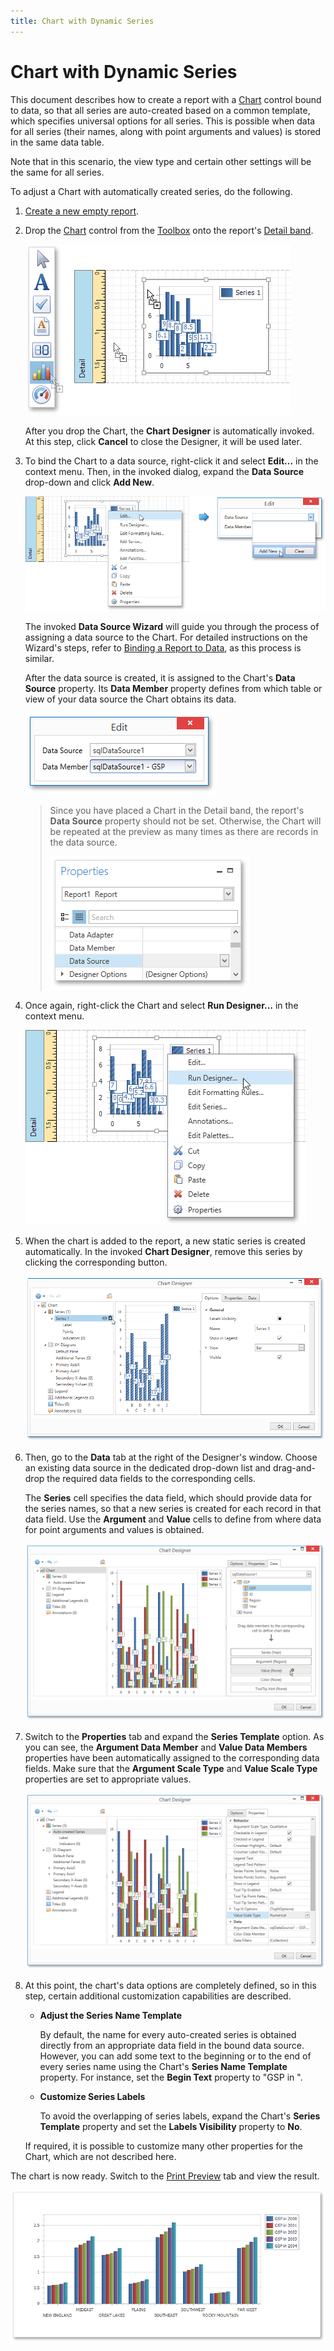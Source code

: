```yaml
---
title: Chart with Dynamic Series
---
```

# Chart with Dynamic Series
This document describes how to create a report with a [Chart](../../../../../interface-elements-for-desktop/articles/report-designer/report-designer-for-wpf/report-elements/report-controls.md) control bound to data, so that all series are auto-created based on a common template, which specifies universal options for all series. This is possible when data for all series (their names, along with point arguments and values) is stored in the same data table.

Note that in this scenario, the view type and certain other settings will be the same for all series.

To adjust a Chart with automatically created series, do the following.
1. [Create a new empty report](../../../../../interface-elements-for-desktop/articles/report-designer/report-designer-for-wpf/creating-reports/basic-operations/create-a-new-report.md).
2. Drop the [Chart](../../../../../interface-elements-for-desktop/articles/report-designer/report-designer-for-wpf/report-elements/report-controls.md) control from the [Toolbox](../../../../../interface-elements-for-desktop/articles/report-designer/report-designer-for-wpf/interface-elements/control-toolbox.md) onto the report's [Detail band](../../../../../interface-elements-for-desktop/articles/report-designer/report-designer-for-wpf/report-elements/report-bands.md).
	
	![EUD_WpfReportDersigner_Chart_1](../../../../images/Img123911.png)
	
	After you drop the Chart, the **Chart Designer** is automatically invoked. At this step, click **Cancel** to close the Designer, it will be used later.
3. To bind the Chart to a data source, right-click it and select **Edit...** in the context menu. Then, in the invoked dialog, expand the **Data Source** drop-down and click **Add New**.
	
	![EUD_WpfReportDersigner_Chart_2](../../../../images/Img123912.png)
	
	The invoked **Data Source Wizard** will guide you through the process of assigning a data source to the Chart. For detailed instructions on the Wizard's steps, refer to [Binding a Report to Data](../../../../../interface-elements-for-desktop/articles/report-designer/report-designer-for-wpf/creating-reports/providing-data/binding-a-report-to-data.md), as this process is similar.
	
	After the data source is created, it is assigned to the Chart's **Data Source** property. Its **Data Member** property defines from which table or view of your data source the Chart obtains its data.
	
	![EUD_WpfReportDersigner_ChartDyn_3](../../../../images/Img123921.png)
	
	> Since you have placed a Chart in the Detail band, the report's **Data Source** property should not be set. Otherwise, the Chart will be repeated at the preview as many times as there are records in the data source.
	> 
	> ![EUD_WpfReportDesigner_CrossTabReport_4](../../../../images/Img123582.png)
4. Once again, right-click the Chart and select **Run Designer...** in the context menu.
	
	![EUD_WpfReportDersigner_ChartStat_4](../../../../images/Img123914.png)
5. When the chart is added to the report, a new static series is created automatically. In the invoked **Chart Designer**, remove this series by clicking the corresponding button.
	
	![chart-designer-remove-default-series](../../../../images/Img126211.png)
6. Then, go to the **Data** tab at the right of the Designer's window. Choose an existing data source in the dedicated drop-down list and drag-and-drop the required data fields to the corresponding cells.
	
	The **Series** cell specifies the data field, which should provide data for the series names, so that a new series is created for each record in that data field. Use the **Argument** and **Value** cells to define from where data for point arguments and values is obtained.
	
	![chart-designer-auto-created-series](../../../../images/Img126212.png)
7. Switch to the **Properties** tab and expand the **Series Template** option. As you can see, the **Argument Data Member** and **Value Data Members** properties have been automatically assigned to the corresponding data fields. Make sure that the **Argument Scale Type** and **Value Scale Type** properties are set to appropriate values.
	
	![chart-designer-auto-created-series-properties](../../../../images/Img126213.png)
8. At this point, the chart's data options are completely defined, so in this step, certain additional customization capabilities are described.
	* **Adjust the Series Name Template**
		
		By default, the name for every auto-created series is obtained directly from an appropriate data field in the bound data source. However, you can add some text to the beginning or to the end of every series name using the Chart's **Series Name Template** property. For instance, set the **Begin Text** property to "GSP in ".
	* **Customize Series Labels**
		
		To avoid the overlapping of series labels, expand the Chart's **Series Template** property and set the **Labels Visibility** property to **No**.
	
	If required, it is possible to customize many other properties for the Chart, which are not described here.

The chart is now ready. Switch to the [Print Preview](../../../../../interface-elements-for-desktop/articles/report-designer/report-designer-for-wpf/document-preview.md) tab and view the result.

![EUD_WpfReportDersigner_ChartDyn_Result](../../../../images/Img123926.png)